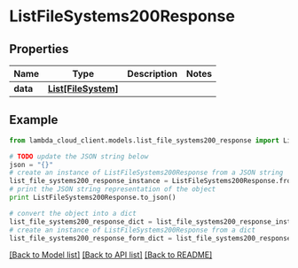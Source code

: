 # ListFileSystems200Response


## Properties
Name | Type | Description | Notes
------------ | ------------- | ------------- | -------------
**data** | [**List[FileSystem]**](FileSystem.md) |  | 

## Example

```python
from lambda_cloud_client.models.list_file_systems200_response import ListFileSystems200Response

# TODO update the JSON string below
json = "{}"
# create an instance of ListFileSystems200Response from a JSON string
list_file_systems200_response_instance = ListFileSystems200Response.from_json(json)
# print the JSON string representation of the object
print ListFileSystems200Response.to_json()

# convert the object into a dict
list_file_systems200_response_dict = list_file_systems200_response_instance.to_dict()
# create an instance of ListFileSystems200Response from a dict
list_file_systems200_response_form_dict = list_file_systems200_response.from_dict(list_file_systems200_response_dict)
```
[[Back to Model list]](../README.md#documentation-for-models) [[Back to API list]](../README.md#documentation-for-api-endpoints) [[Back to README]](../README.md)



